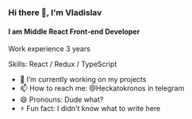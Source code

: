 ### Hi there 👋, I'm Vladislav
#### I am Middle React Front-end Developer
Work experience 3 years

Skills: React / Redux / TypeScript

- 🔭 I’m currently working on my projects 
- 📫 How to reach me: @Heckatokronos in telegram 
- 😄 Pronouns: Dude what? 
- ⚡ Fun fact: I didn't know what to write here 

